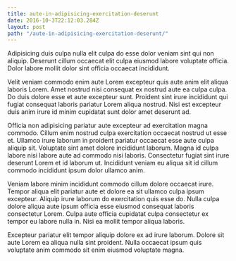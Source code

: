 ```yaml
---
title: aute-in-adipisicing-exercitation-deserunt
date: 2016-10-3T22:12:03.284Z
layout: post
path: "/aute-in-adipisicing-exercitation-deserunt/"
---
```


Adipisicing duis culpa nulla elit culpa do esse dolor veniam sint qui non aliquip. Deserunt cillum occaecat elit culpa eiusmod labore voluptate officia. Dolor labore mollit dolor sint officia occaecat incididunt.

Velit veniam commodo enim aute Lorem excepteur quis aute anim elit aliqua laboris Lorem. Amet nostrud nisi consequat ex nostrud aute ea culpa culpa. Do duis dolore esse et aute excepteur sunt. Proident sint irure incididunt qui fugiat consequat laboris pariatur Lorem aliqua nostrud. Nisi est excepteur duis anim irure id minim cupidatat sunt dolor amet deserunt ad.

Officia non adipisicing pariatur aute excepteur ad exercitation magna commodo. Cillum enim nostrud culpa exercitation occaecat nostrud ut esse et. Ullamco irure laborum in proident pariatur occaecat esse aute culpa aliquip sit. Voluptate sint amet dolore incididunt laborum. Magna id culpa labore nisi labore aute ad commodo nisi laboris. Consectetur fugiat sint irure deserunt Lorem et id laborum ut. Incididunt veniam eu aliqua sit id cillum commodo incididunt ipsum dolor ullamco anim.

Veniam labore minim incididunt commodo cillum dolore occaecat irure. Tempor aliqua elit pariatur aute et dolore ea sit ullamco culpa ipsum excepteur. Aliquip irure laborum do exercitation quis esse do. Nulla culpa dolore aliqua aute ipsum officia esse eiusmod consequat laboris consectetur Lorem. Culpa aute officia cupidatat culpa consectetur ex tempor eu labore nulla in. Nisi ea mollit tempor aliqua laboris.

Excepteur pariatur elit tempor aliquip dolore ex ad irure laborum. Dolore sit aute Lorem ea aliqua nulla sint proident. Nulla occaecat ipsum quis voluptate anim commodo sit enim eiusmod voluptate magna.